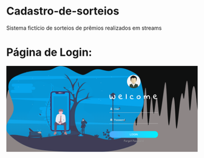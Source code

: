 # Cadastro-de-sorteios
Sistema fictício de sorteios de prêmios realizados em streams

# Página de Login:
![login](https://github.com/SilasRodrigues19/Cadastro-de-sorteios/blob/main/ptscreens/login.png?raw=true)
